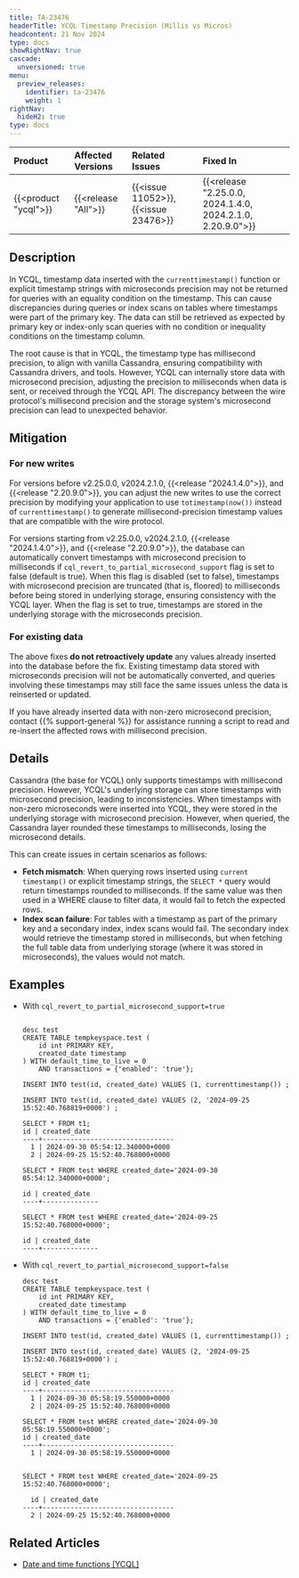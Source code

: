 ```yaml
---
title: TA-23476
headerTitle: YCQL Timestamp Precision (Millis vs Micros)
headcontent: 21 Nov 2024
type: docs
showRightNav: true
cascade:
  unversioned: true
menu:
  preview_releases:
    identifier: ta-23476
    weight: 1
rightNav:
  hideH2: true
type: docs
---
```


|          Product           |  Affected Versions  |  Related Issues   | Fixed In |
| :------------------------- | :------------------ | :---------------- | :------- |
| {{<product "ycql">}}       | {{<release "All">}} | {{<issue 11052>}}, {{<issue 23476>}} | {{<release "2.25.0.0, 2024.1.4.0, 2024.2.1.0, 2.20.9.0">}} |

## Description

In YCQL, timestamp data inserted with the `currenttimestamp()` function or explicit timestamp strings with microseconds precision may not be returned for queries with an equality condition on the timestamp. This can cause discrepancies during queries or index scans on tables where timestamps were part of the primary key. The data can still be retrieved as expected by primary key or index-only scan queries with no condition or inequality conditions on the timestamp column.

The root cause is that in YCQL, the timestamp type has millisecond precision, to align with vanilla Cassandra, ensuring compatibility with Cassandra drivers, and tools. However, YCQL can internally store data with microsecond precision, adjusting the precision to milliseconds when data is sent, or received through the YCQL API. The discrepancy between the wire protocol's millisecond precision and the storage system's microsecond precision can lead to unexpected behavior.

## Mitigation

### For new writes

For versions before v2.25.0.0, v2024.2.1.0, {{<release "2024.1.4.0">}}, and {{<release "2.20.9.0">}}, you can adjust the new writes to use the correct precision by modifying your application to use `totimestamp(now())` instead of `currenttimestamp()` to generate millisecond-precision timestamp values that are compatible with the wire protocol.

For versions starting from v2.25.0.0, v2024.2.1.0, {{<release "2024.1.4.0">}}, and {{<release "2.20.9.0">}}, the database can automatically convert timestamps with microsecond precision to milliseconds if `cql_revert_to_partial_microsecond_support` flag is set to false (default is true). When this flag is disabled (set to false), timestamps with microsecond precision are truncated (that is, floored) to milliseconds before being stored in underlying storage, ensuring consistency with the YCQL layer. When the flag is set to true, timestamps are stored in the underlying storage with the microseconds precision.


### For existing data

The above fixes **do not retroactively update** any values already inserted into the database before the fix. Existing timestamp data stored with microseconds precision will not be automatically converted, and queries involving these timestamps may still face the same issues unless the data is reinserted or updated.

If you have already inserted data with non-zero microsecond precision, contact {{% support-general %}} for assistance running a script to read and re-insert the affected rows with millisecond precision.

## Details

Cassandra (the base for YCQL) only supports timestamps with millisecond precision. However, YCQL's underlying storage can store timestamps with microsecond precision, leading to inconsistencies. When timestamps with non-zero microseconds were inserted into YCQL, they were stored in the underlying storage with microsecond precision. However, when queried, the Cassandra layer rounded these timestamps to milliseconds, losing the microsecond details.

This can create issues in certain scenarios as follows:

- **Fetch mismatch**: When querying rows inserted using `current timestamp()` or explicit timestamp strings, the `SELECT *` query would return timestamps rounded to milliseconds. If the same value was then used in a WHERE clause to filter data, it would fail to fetch the expected rows.
- **Index scan failure**: For tables with a timestamp as part of the primary key and a secondary index, index scans would fail. The secondary index would retrieve the timestamp stored in milliseconds, but when fetching the full table data from underlying storage (where it was stored in microseconds), the values would not match.

## Examples

- With `cql_revert_to_partial_microsecond_support=true`

  ```cql

  desc test
  CREATE TABLE tempkeyspace.test (
      id int PRIMARY KEY,
      created_date timestamp
  ) WITH default_time_to_live = 0
      AND transactions = {'enabled': 'true'};

  INSERT INTO test(id, created_date) VALUES (1, currenttimestamp()) ;

  INSERT INTO test(id, created_date) VALUES (2, '2024-09-25 15:52:40.768819+0000') ;

  SELECT * FROM t1;
  id | created_date
  ----+---------------------------------
    1 | 2024-09-30 05:54:12.340000+0000
    2 | 2024-09-25 15:52:40.768000+0000

  SELECT * FROM test WHERE created_date='2024-09-30 05:54:12.340000+0000';

  id | created_date
  ----+--------------

  SELECT * FROM test WHERE created_date='2024-09-25 15:52:40.768000+0000';

  id | created_date
  ----+--------------

  ```

- With `cql_revert_to_partial_microsecond_support=false`

  ```cql
  desc test
  CREATE TABLE tempkeyspace.test (
      id int PRIMARY KEY,
      created_date timestamp
  ) WITH default_time_to_live = 0
      AND transactions = {'enabled': 'true'};

  INSERT INTO test(id, created_date) VALUES (1, currenttimestamp()) ;

  INSERT INTO test(id, created_date) VALUES (2, '2024-09-25 15:52:40.768819+0000') ;

  SELECT * FROM t1;
  id | created_date
  ----+---------------------------------
    1 | 2024-09-30 05:58:19.550000+0000
    2 | 2024-09-25 15:52:40.768000+0000

  SELECT * FROM test WHERE created_date='2024-09-30 05:58:19.550000+0000';
  id | created_date
  ----+---------------------------------
    1 | 2024-09-30 05:58:19.550000+0000


  SELECT * FROM test WHERE created_date='2024-09-25 15:52:40.768000+0000';

    id | created_date
  ----+---------------------------------
    2 | 2024-09-25 15:52:40.768000+0000

  ```

## Related Articles

- [Date and time functions [YCQL]](../../../api/ycql/function_datetime/#currentdate-currenttime-and-currenttimestamp)
